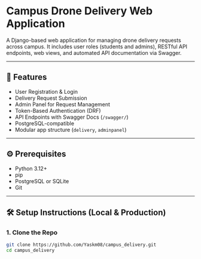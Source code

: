 # Campus Drone Delivery Web Application

A Django-based web application for managing drone delivery requests across campus. It includes user roles (students and admins), RESTful API endpoints, web views, and automated API documentation via Swagger.

---

## 🚀 Features

- User Registration & Login
- Delivery Request Submission
- Admin Panel for Request Management
- Token-Based Authentication (DRF)
- API Endpoints with Swagger Docs (`/swagger/`)
- PostgreSQL-compatible
- Modular app structure (`delivery`, `adminpanel`)

---

## ⚙️ Prerequisites

- Python 3.12+
- pip
- PostgreSQL or SQLite
- Git

---

## 🛠️ Setup Instructions (Local & Production)

### 1. Clone the Repo

```bash
git clone https://github.com/Yaskm08/campus_delivery.git
cd campus_delivery
